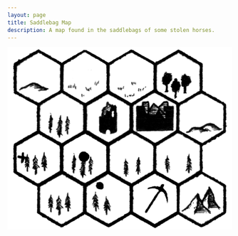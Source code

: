 ```yaml
---
layout: page
title: Saddlebag Map
description: A map found in the saddlebags of some stolen horses.
---
```


![Map](/assets/images/bandit-map.png)
